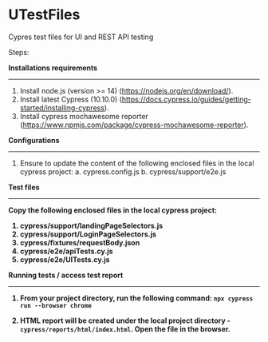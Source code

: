 # UTestFiles
Cypres test files for UI and REST API testing

Steps:

<b>Installations requirements</b>
___________________________

1. Install node.js (version >= 14) (https://nodejs.org/en/download/).
2. Install latest Cypress (10.10.0) (https://docs.cypress.io/guides/getting-started/installing-cypress). 
3. Install cypress mochawesome reporter (https://www.npmjs.com/package/cypress-mochawesome-reporter).

<b>Configurations</b>
____________________________________

1. Ensure to update the content of the following enclosed files in the local cypress project:
  a. cypress.config.js
  b. cypress/support/e2e.js
  

<b>Test files<b>
____________________________________

Copy the following enclosed files in the local cypress project:

  1. cypress/support/landingPageSelectors.js
  2. cypress/support/LoginPageSelectors.js
  3. cypress/fixtures/requestBody.json
  4. cypress/e2e/apiTests.cy.js
  5. cypress/e2e/UITests.cy.js
  
  
 <b>Running tests / access test report</b>
 ____________________________________
 
 1. From your project directory, run the following command:
    `npx cypress run --browser chrome`
    
 2. HTML report will be created under the local project directory - `cypress/reports/html/index.html`. Open the file in the browser.
    
 
 
